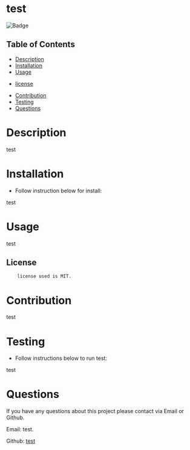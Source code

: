 # test

  ![Badge](https://img.shields.io/badge/license-MIT-blue.svg)


## Table of Contents

- [Description](#description)
- [Installation](#installation)
- [Usage](#usage)

 * [license](#license)

- [Contribution](#contribution)
- [Testing](#testing)
- [Questions](#questions)

# Description 

test

# Installation 
* Follow instruction below for install:

test

# Usage 

test


## License
        license used is MIT.


# Contribution 

test

# Testing 
* Follow instructions below to run test:

test

# Questions 

If you have any questions about this project please contact via Email or Github.

Email: test.

Github: [test](test)

